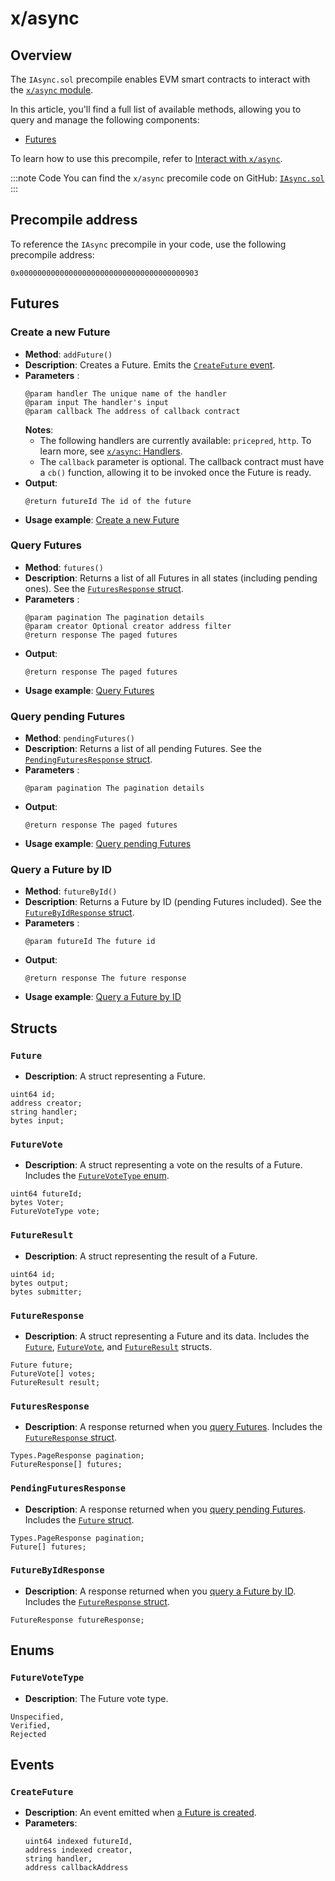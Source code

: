﻿---
sidebar_position: 3
---

# x/async

## Overview


The `IAsync.sol` precompile enables EVM smart contracts to interact with the [`x/async` module](/learn/warden-protocol-modules/x-async).

In this article, you'll find a full list of available methods, allowing you to query and manage the following components:

- [Futures](/learn/glossary#future)

To learn how to use this precompile, refer to [Interact with `x/async`](../interact-with-warden-modules/interact-with-x-async).

:::note Code
You can find the `x/async` precomile code on GitHub: [`IAsync.sol`](https://github.com/warden-protocol/wardenprotocol/blob/main/precompiles/async/IAsync.sol)
:::

## Precompile address

To reference the `IAsync` precompile in your code, use the following precompile address:

```
0x0000000000000000000000000000000000000903
```

## Futures

### Create a new Future

- **Method**: `addFuture()`
- **Description**: Creates a Future. Emits the [`CreateFuture` event](#createfuture).
- **Parameters** :
  ```sol
  @param handler The unique name of the handler
  @param input The handler's input
  @param callback The address of callback contract
  ```
  **Notes**:
  - The following handlers are currently available: `pricepred`, `http`. To learn more, see [`x/async`: Handlers](/learn/warden-protocol-modules/x-async#handlers). 
  - The `callback` parameter is optional. The callback contract must have a `cb()` function, allowing it to be invoked once the Future is ready.
- **Output**:  
  ```sol
  @return futureId The id of the future
  ```
- **Usage example**: [Create a new Future](../interact-with-warden-modules/interact-with-x-async#create-a-new-future)

### Query Futures

- **Method**: `futures()`
- **Description**: Returns a list of all Futures in all states (including pending ones). See the [`FuturesResponse` struct](#futureresponse).
- **Parameters** :
  ```sol
  @param pagination The pagination details
  @param creator Optional creator address filter
  @return response The paged futures
  ```
- **Output**:  
  ```sol
  @return response The paged futures
  ```
- **Usage example**: [Query Futures](../interact-with-warden-modules/interact-with-x-async#query-futures)

### Query pending Futures

- **Method**: `pendingFutures()`
- **Description**: Returns a list of all pending Futures. See the [`PendingFuturesResponse` struct](#pendingfuturesresponse).
- **Parameters** :
  ```sol
  @param pagination The pagination details  
  ```
- **Output**:  
  ```sol
  @return response The paged futures
  ```
- **Usage example**: [Query pending Futures](../interact-with-warden-modules/interact-with-x-async#query-pending-futures)

### Query a Future by ID

- **Method**: `futureById()`
- **Description**: Returns a Future by ID (pending Futures included). See the [`FutureByIdResponse` struct](#futurebyidresponse).
- **Parameters** :
  ```sol
  @param futureId The future id   
  ```
- **Output**:  
  ```sol
  @return response The future response
  ```
- **Usage example**: [Query a Future by ID](../interact-with-warden-modules/interact-with-x-async#query-a-future-by-id)

## Structs

### `Future`

- **Description**: A struct representing a Future.

```
uint64 id;
address creator;
string handler;
bytes input;
```

### `FutureVote`

- **Description**: A struct representing a vote on the results of a Future. Includes the [`FutureVoteType` enum](#futurevotetype).

```
uint64 futureId;
bytes Voter;
FutureVoteType vote;
```

### `FutureResult`

- **Description**: A struct representing the result of a Future.

```
uint64 id;
bytes output;
bytes submitter;
```

### `FutureResponse`

- **Description**: A struct representing a Future and its data. Includes the [`Future`](#future), [`FutureVote`](#futurevote), and [`FutureResult`](#futureresult) structs.

```
Future future;
FutureVote[] votes;
FutureResult result;
```

### `FuturesResponse`

- **Description**: A response returned when you [query Futures](#query-futures). Includes the [`FutureResponse` struct](#futureresponse).

```
Types.PageResponse pagination;
FutureResponse[] futures;
```

### `PendingFuturesResponse`

- **Description**: A response returned when you [query pending Futures](#query-pending-futures). Includes the [`Future` struct](#future).

```
Types.PageResponse pagination;
Future[] futures;
```

### `FutureByIdResponse`

- **Description**: A response returned when you [query a Future by ID](#query-a-future-by-id). Includes the [`FutureResponse` struct](#futureresponse).

```
FutureResponse futureResponse;
```

## Enums

### `FutureVoteType`

- **Description**: The Future vote type.

```
Unspecified,
Verified,
Rejected
```

## Events

### `CreateFuture`

- **Description**: An event emitted when [a Future is created](#create-a-new-future).
- **Parameters**:  
  ```sol
  uint64 indexed futureId,
  address indexed creator,
  string handler,
  address callbackAddress
  ```
